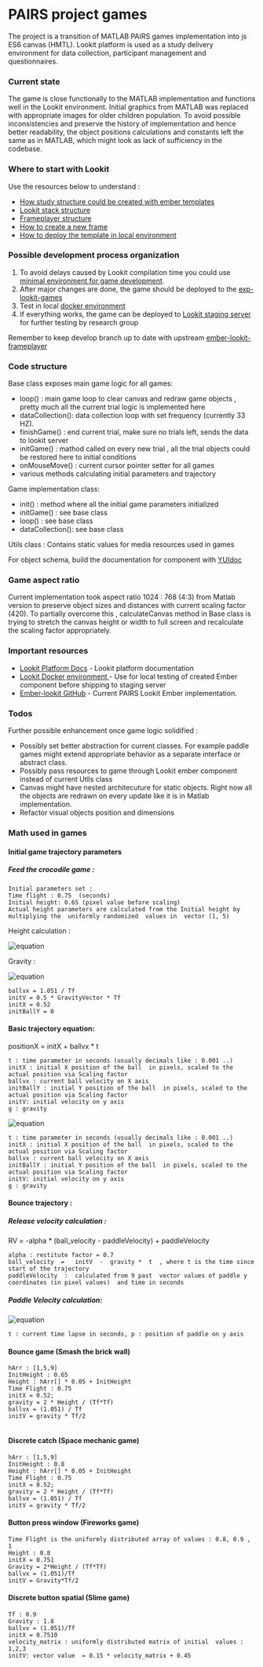 # PAIRS project games  

The project is a transition of MATLAB PAIRS games implementation into js ES6 canvas (HMTL). Lookit platform is used as a study delivery environment for data collection, participant management and questionnaires.

### Current state 
The game is close functionally to the MATLAB implementation and functions well in the Lookit environment. Initial graphics from MATLAB was replaced with appropriate images for older children population.
To avoid possible inconsistencies and preserve the history of implementation and hence better readability, the object positions calculations and constants left the same as in MATLAB, which might look as lack of sufficiency in the codebase.

### Where to start with Lookit 
Use the resources below to understand :
- [How study structure could be created with ember templates](https://lookit.readthedocs.io/en/develop/researchers-create-experiment.html#experiment-structure)
- [Lookit stack structure](https://lookit.readthedocs.io/en/develop/install-django-project.html)
- [Frameplayer structure](https://lookit.readthedocs.io/en/develop/install-ember-app.html)
- [How to create a new frame](https://lookit.readthedocs.io/en/develop/frame-dev-creation.html)
- [How to deploy the template in local environment]()


### Possible development process organization

1. To avoid delays caused by Lookit compilation time you could use [minimal environment for game development](https://github.com/elcrion/PI_game_template).
2. After major changes are done, the game should be deployed to the [exp-lookit-games](https://github.com/elcrion/ember-lookit-frameplayer/tree/develop) 
3. Test in local [docker environment](https://github.com/elcrion/PI_docker)
4. If everything works, the game can be deployed to [Lookit staging server](https://staging-lookit.cos.io) for further testing by research group

Remember to keep develop branch up to date with upstream [ember-lookit-frameplayer](https://github.com/lookit/ember-lookit-frameplayer)
     
### Code structure 
Base class exposes main game logic for all games: 
- loop() : main game loop to clear canvas and redraw game objects , pretty much all the current trial  logic is implemented here
- dataCollection(): data collection loop with set frequency (currently 33 HZ). 
- finishGame() : end current trial, make sure no trials left, sends the data to lookit server 
- initGame() : mathod called on every new trial , all the trial objects could be restored here to initial conditions
- onMouseMove() : current cursor pointer setter for all games
- various methods calculating initial parameters and trajectory


Game implementation class: 
- init() : method where all the initial game parameters initialized
- initGame() : see base class 
- loop() : see base class 
- dataCollection(): see base class 

Utils class : Contains static values for media resources used in games


For object schema, build the documentation for component with [YUIdoc](https://lookit.readthedocs.io/en/develop/frame-dev-creation.html#documenting-your-frame)

### Game aspect ratio 
Current implementation took aspect ratio 1024 : 768  (4:3) from Matlab version to preserve object sizes and distances with current scaling factor (420).  To partially overcome this ,  calculateCanvas method in Base class is trying to stretch the canvas height or width to full screen and recalculate the scaling factor appropriately.

###  Important resources
* [Lookit Platform Docs](https://lookit.readthedocs.io/en/develop/frame-dev.html) - Lookit platform documentation
* [Lookit Docker environment ](https://github.com/elcrion/PI_docker) - Use for local testing of created Ember component before shipping to staging server
* [Ember-lookit GitHub](https://github.com/elcrion/ember-lookit-frameplayer) - Current PAIRS Lookit Ember implementation.

### Todos
Further possible enhancement once game logic solidified : 
- Possibly set better abstraction for current classes. For example paddle games might extend appropriate behavior as a separate interface or abstract class.
- Possibly pass resources to game through Lookit ember component instead of current Utils class 
- Canvas might have nested architecuture for static objects. Right now all the objects are redrawn on every update like it is in Matlab implementation.
- Refactor visual objects position and dimensions 



### Math used in games
#### Initial game trajectory parameters 
##### Feed the crocodile game : 

```
Initial parameters set : 
Time flight : 0.75  (seconds)
Initial height: 0.65 (pixel value before scaling)  
Actual height parameters are calculated from the Initial height by multiplying the  uniformly randomized  values in  vector (1, 5)
```
Height calculation : 

![equation](https://i.ibb.co/vZzbY1T/render-2.png)


Gravity : 

![equation](https://i.ibb.co/SdK51QX/render-3.png)


```
ballvx = 1.051 / Tf 
initV = 0.5 * GravityVector * Tf
initX = 0.52 
initBallY = 0 
```

#### Basic trajectory equation:
positionX =  initX + ballvx * t 
```
t : time parameter in seconds (usually decimals like : 0.001 ..)
initX : initial X position of the ball  in pixels, scaled to the actual position via Scaling factor
ballvx : current ball velocity on X axis 
initBallY : initial Y position of the ball  in pixels, scaled to the actual position via Scaling factor 
initV: initial velocity on y axis 
g : gravity 
````
![equation](https://i.ibb.co/TM0rXzR/render-4.png)
```
t : time parameter in seconds (usually decimals like : 0.001 ..)
initX : initial X position of the ball  in pixels, scaled to the actual position via Scaling factor
ballvx : current ball velocity on X axis 
initBallY : initial Y position of the ball  in pixels, scaled to the actual position via Scaling factor 
initV: initial velocity on y axis 
g : gravity 
```

#### Bounce trajectory : 
##### Release velocity calculation : 
RV = -alpha * (ball_velocity - paddleVelocity) + paddleVelocity

```
alpha : restitute factor = 0.7
ball_velocity  =   initV  -  gravity *  t  , where t is the time since start of the trajectory 
paddleVelocity  :  calculated from 9 past  vector values of paddle y coordinates (in pixel values)  and time in seconds
````
##### Paddle Velocity calculation: 

![equation](https://i.ibb.co/wRBtw4R/render.png)
```
t : current time lapse in seconds, p : position of paddle on y axis
```  


#### Bounce game (Smash the brick wall)

```
hArr : [1,5,9]
InitHeight : 0.65 
Height : hArr[] * 0.05 + InitHeight
Time Flight : 0.75
initX = 0.52;
gravity = 2 * Height / (Tf*Tf)
ballvx = (1.051) / Tf
initV = gravity * Tf/2


```

#### Discrete catch (Space mechanic game)

```
hArr : [1,5,9]
InitHeight : 0.8 
Height : hArr[] * 0.05 + InitHeight
Time Flight : 0.75
initX = 0.52;
gravity = 2 * Height / (Tf*Tf)
ballvx = (1.051) / Tf
initV = gravity * Tf/2

```
#### Button press window (Fireworks game)

```
Time Flight is the uniformly distributed array of values : 0.8, 0.9 , 1 
Height : 0.8
initX = 0.751
Gravity = 2*Height / (Tf*Tf)
ballvx = (1.051)/Tf
initV = Gravity*Tf/2
```

#### Discrete button spatial (Slime game)

```
Tf : 0.9
Gravity : 1.8
ballvx = (1.051)/Tf
initX = 0.7510
velocity_matrix : uniformly distributed matrix of initial  values : 1,2,3 
initV: vector value  = 0.15 * velocity_matrix + 0.45 
```






